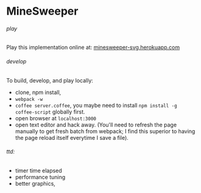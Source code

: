 

# MineSweeper

###### play
Play this implementation online at:
[minesweeper-svg.herokuapp.com](https://minesweeper-svg.herokuapp.com/)

###### develop
To build, develop, and play locally:

- clone, npm install,
- `webpack -w`
- `coffee server.coffee`, you maybe need to install `npm install -g coffee-script` globally first.
- open browser at `localhost:3000`
- open text editor and hack away.  (You'll need to refresh the page manually to get fresh batch from webpack; I find this superior to having the page reload itself everytime I save a file).

###### ttd:
- timer time elapsed
- performance tuning
- better graphics,
